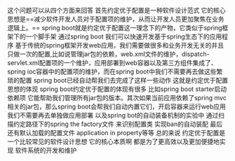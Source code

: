 这个问题可以从四个方面来回答 
首先约定优于配置是一种软件设计范式 它的核心思想是==减少软件开发人员对于配置项的维护，从而让开发人员更加聚焦在业务逻辑上。==
spring boot就是约定优于配置这一理念下的产物，它类似于spring框架下的一个脚手架 通过spring boot 我们可以快速开发基于spring生态下的应用程序
基于传统的spring框架开发web应用，我们需要做很多和业务开发无关的并且只做一次的配置,比如说管理jar包的依赖，web.xml文件的维护，dispatch-servlet.xml配置项的一个维护，应用部署到web容器以及第三方组件集成了、spring ioc容器中的配置项的维护，而在spring boot中我们不需要再去做这些繁琐的配置 spring boot已经自动帮我们去完成了这样一些动作 这就是约定优于配置思想的体现 
spring boot约定优于配置的体现有很多 比如spring boot starter启动依赖项 它能帮助我们管理所有jar包的版本。其次如果当前应用依赖了spring mvc相关的jar包，那么spring boot会帮我们自动内置它们，开启容器来运行web应用 我们不需要再去单独做应用部署 以及spring bot的自动装备机制的实验中 通过扫描约定路径下的spring the factory文件 来识别配置类 实现ban的自动装配 最后还有默认加载的配置文件 application in property等等 总的来说 约定优于配置是一个比较常见的软件设计思想 它的核心本质啊 都是为了更高效以及更加便捷地实现 软件系统的开发和维护 